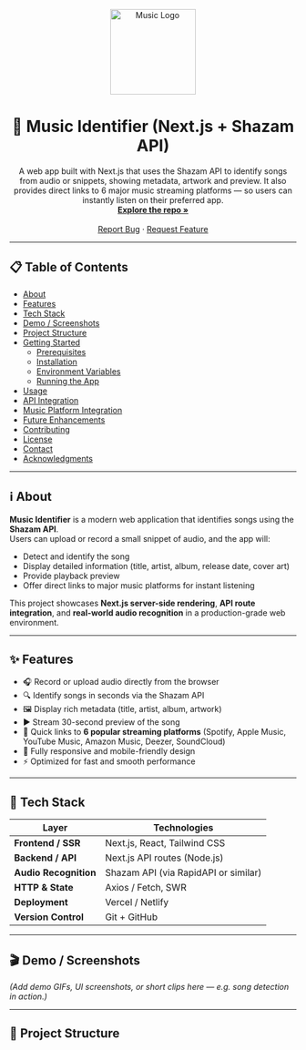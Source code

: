 <!-- PROJECT LOGO / BANNER -->
<p align="center">
  <img src="https://raw.githubusercontent.com/ppbeast18/music/main/public/logo.png" alt="Music Logo" width="150" />
</p>

<h1 align="center">🎵 Music Identifier (Next.js + Shazam API)</h1>

<p align="center">
  A web app built with Next.js that uses the Shazam API to identify songs from audio or snippets, showing metadata, artwork and preview.  
  It also provides direct links to 6 major music streaming platforms — so users can instantly listen on their preferred app.
  <br />
  <a href="https://github.com/ppbeast18/music"><strong>Explore the repo »</strong></a>
  <br /><br />
  <a href="https://github.com/ppbeast18/music/issues">Report Bug</a>
  ·
  <a href="https://github.com/ppbeast18/music/issues">Request Feature</a>
</p>

---

## 📋 Table of Contents

- [About](#-about)
- [Features](#-features)
- [Tech Stack](#-tech-stack)
- [Demo / Screenshots](#-demo--screenshots)
- [Project Structure](#-project-structure)
- [Getting Started](#-getting-started)
  - [Prerequisites](#prerequisites)
  - [Installation](#installation)
  - [Environment Variables](#environment-variables)
  - [Running the App](#running-the-app)
- [Usage](#-usage)
- [API Integration](#-api-integration)
- [Music Platform Integration](#-music-platform-integration)
- [Future Enhancements](#-future-enhancements)
- [Contributing](#-contributing)
- [License](#-license)
- [Contact](#-contact)
- [Acknowledgments](#-acknowledgments)

---

## ℹ️ About

**Music Identifier** is a modern web application that identifies songs using the **Shazam API**.  
Users can upload or record a small snippet of audio, and the app will:

- Detect and identify the song  
- Display detailed information (title, artist, album, release date, cover art)  
- Provide playback preview  
- Offer direct links to major music platforms for instant listening

This project showcases **Next.js server-side rendering**, **API route integration**, and **real-world audio recognition** in a production-grade web environment.

---

## ✨ Features

- 🎧 Record or upload audio directly from the browser  
- 🔍 Identify songs in seconds via the Shazam API  
- 🖼️ Display rich metadata (title, artist, album, artwork)  
- ▶️ Stream 30-second preview of the song  
- 🎵 Quick links to **6 popular streaming platforms** (Spotify, Apple Music, YouTube Music, Amazon Music, Deezer, SoundCloud)  
- 📱 Fully responsive and mobile-friendly design  
- ⚡ Optimized for fast and smooth performance  

---

## 🧰 Tech Stack

| Layer | Technologies |
|-------|---------------|
| **Frontend / SSR** | Next.js, React, Tailwind CSS |
| **Backend / API** | Next.js API routes (Node.js) |
| **Audio Recognition** | Shazam API (via RapidAPI or similar) |
| **HTTP & State** | Axios / Fetch, SWR |
| **Deployment** | Vercel / Netlify |
| **Version Control** | Git + GitHub |

---

## 🎬 Demo / Screenshots

*(Add demo GIFs, UI screenshots, or short clips here — e.g. song detection in action.)*

---

## 📂 Project Structure


